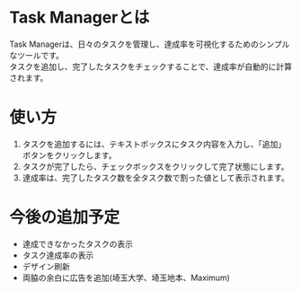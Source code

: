 # Task Managerとは
Task Managerは、日々のタスクを管理し、達成率を可視化するためのシンプルなツールです。  
タスクを追加し、完了したタスクをチェックすることで、達成率が自動的に計算されます。

# 使い方
1. タスクを追加するには、テキストボックスにタスク内容を入力し、「追加」ボタンをクリックします。
2. タスクが完了したら、チェックボックスをクリックして完了状態にします。
3. 達成率は、完了したタスク数を全タスク数で割った値として表示されます。


# 今後の追加予定
- 達成できなかったタスクの表示
- タスク達成率の表示
- デザイン刷新
- 両脇の余白に広告を追加(埼玉大学、埼玉地本、Maximum)